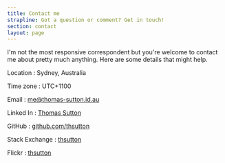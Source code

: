 ```yaml
---
title: Contact me
strapline: Got a question or comment? Get in touch!
section: contact
layout: page
---
```


I'm not the most responsive correspondent but you're welcome to contact me
about pretty much anything. Here are some details that might help.

Location
: Sydney, Australia

Time zone
: UTC+1100

Email
: [me@thomas-sutton.id.au](mailto:me@thomas-sutton.id.au)

Linked In
: [Thomas Sutton](https://au.linkedin.com/in/thsutton)

GitHub
: [github.com/thsutton](https://github.com/thsutton)

Stack Exchange
: [thsutton](https://stackexchange.com/users/52384/thsutton)

Flickr
: [thsutton](https://flickr.com/photos/thsutton)
